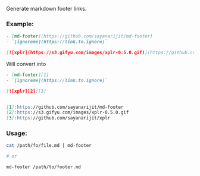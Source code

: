 Generate markdown footer links.

### Example:

```markdown
- [md-footer](https://github.com/sayanarijit/md-footer)
- `[ignoreme](https://link.to.ignore)`

[![xplr](https://s3.gifyu.com/images/xplr-0.5.0.gif)](https://github.com/sayanarijit/xplr)
```

Will convert into

```markdown
- [md-footer][1]
- `[ignoreme](https://link.to.ignore)`

[![xplr][2]][3]


[1]:https://github.com/sayanarijit/md-footer
[2]:https://s3.gifyu.com/images/xplr-0.5.0.gif
[3]:https://github.com/sayanarijit/xplr
```

### Usage:

```bash
cat /path/fo/file.md | md-footer

# or

md-footer /path/to/footer.md
```
